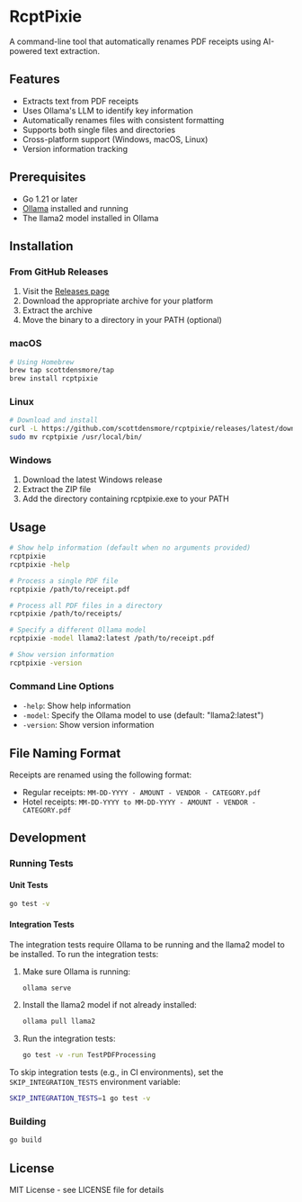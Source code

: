 # RcptPixie

A command-line tool that automatically renames PDF receipts using AI-powered text extraction.

## Features

- Extracts text from PDF receipts
- Uses Ollama's LLM to identify key information
- Automatically renames files with consistent formatting
- Supports both single files and directories
- Cross-platform support (Windows, macOS, Linux)
- Version information tracking

## Prerequisites

- Go 1.21 or later
- [Ollama](https://ollama.ai/) installed and running
- The llama2 model installed in Ollama

## Installation

### From GitHub Releases

1. Visit the [Releases page](https://github.com/scottdensmore/rcptpixie/releases)
2. Download the appropriate archive for your platform
3. Extract the archive
4. Move the binary to a directory in your PATH (optional)

### macOS

```bash
# Using Homebrew
brew tap scottdensmore/tap
brew install rcptpixie
```

### Linux

```bash
# Download and install
curl -L https://github.com/scottdensmore/rcptpixie/releases/latest/download/rcptpixie_Linux_x86_64.tar.gz | tar xz
sudo mv rcptpixie /usr/local/bin/
```

### Windows

1. Download the latest Windows release
2. Extract the ZIP file
3. Add the directory containing rcptpixie.exe to your PATH

## Usage

```bash
# Show help information (default when no arguments provided)
rcptpixie
rcptpixie -help

# Process a single PDF file
rcptpixie /path/to/receipt.pdf

# Process all PDF files in a directory
rcptpixie /path/to/receipts/

# Specify a different Ollama model
rcptpixie -model llama2:latest /path/to/receipt.pdf

# Show version information
rcptpixie -version
```

### Command Line Options

- `-help`: Show help information
- `-model`: Specify the Ollama model to use (default: "llama2:latest")
- `-version`: Show version information

## File Naming Format

Receipts are renamed using the following format:
- Regular receipts: `MM-DD-YYYY - AMOUNT - VENDOR - CATEGORY.pdf`
- Hotel receipts: `MM-DD-YYYY to MM-DD-YYYY - AMOUNT - VENDOR - CATEGORY.pdf`

## Development

### Running Tests

#### Unit Tests
```bash
go test -v
```

#### Integration Tests
The integration tests require Ollama to be running and the llama2 model to be installed. To run the integration tests:

1. Make sure Ollama is running:
   ```bash
   ollama serve
   ```

2. Install the llama2 model if not already installed:
   ```bash
   ollama pull llama2
   ```

3. Run the integration tests:
   ```bash
   go test -v -run TestPDFProcessing
   ```

To skip integration tests (e.g., in CI environments), set the `SKIP_INTEGRATION_TESTS` environment variable:
```bash
SKIP_INTEGRATION_TESTS=1 go test -v
```

### Building

```bash
go build
```

## License

MIT License - see LICENSE file for details 